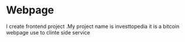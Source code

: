 # Webpage
I create frontend project .My project  name is investtopedia  it is a bitcoin webpage use to clinte side service 
